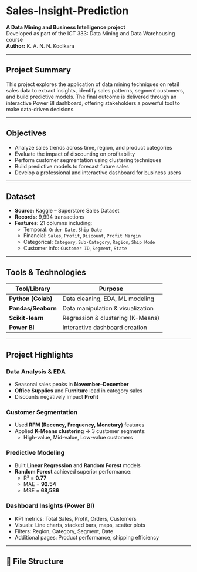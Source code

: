 # Sales-Insight-Prediction

**A Data Mining and Business Intelligence project**  
Developed as part of the ICT 333: Data Mining and Data Warehousing course  
**Author:** K. A. N. N. Kodikara

---

## Project Summary

This project explores the application of data mining techniques on retail sales data to extract insights, identify sales patterns, segment customers, and build predictive models. The final outcome is delivered through an interactive Power BI dashboard, offering stakeholders a powerful tool to make data-driven decisions.

---

## Objectives

- Analyze sales trends across time, region, and product categories  
- Evaluate the impact of discounting on profitability  
- Perform customer segmentation using clustering techniques  
- Build predictive models to forecast future sales 
- Develop a professional and interactive dashboard for business users

---

## Dataset

- **Source:** Kaggle – Superstore Sales Dataset  
- **Records:** 9,994 transactions  
- **Features:** 21 columns including:
  - Temporal: `Order Date`, `Ship Date`
  - Financial: `Sales`, `Profit`, `Discount`, `Profit Margin`
  - Categorical: `Category`, `Sub-Category`, `Region`, `Ship Mode`
  - Customer info: `Customer ID`, `Segment`, `State`

---

## Tools & Technologies

| Tool/Library       | Purpose                            |
|--------------------|------------------------------------|
| **Python (Colab)** | Data cleaning, EDA, ML modeling    |
| **Pandas/Seaborn** | Data manipulation & visualization  |
| **Scikit-learn**   | Regression & clustering (K-Means)  |
| **Power BI**       | Interactive dashboard creation     |

---

## Project Highlights

### Data Analysis & EDA
- Seasonal sales peaks in **November–December**
- **Office Supplies** and **Furniture** lead in category sales
- Discounts negatively impact **Profit**

### Customer Segmentation
- Used **RFM (Recency, Frequency, Monetary)** features
- Applied **K-Means clustering** → 3 customer segments:
  - High-value, Mid-value, Low-value customers

### Predictive Modeling
- Built **Linear Regression** and **Random Forest** models  
- **Random Forest** achieved superior performance:
  - R² = **0.77**
  - MAE = **92.54**
  - MSE = **68,586**

### Dashboard Insights (Power BI)
- KPI metrics: Total Sales, Profit, Orders, Customers
- Visuals: Line charts, stacked bars, maps, scatter plots
- Filters: Region, Category, Segment, Date
- Additional pages: Product performance, shipping efficiency

---

## 📂 File Structure

